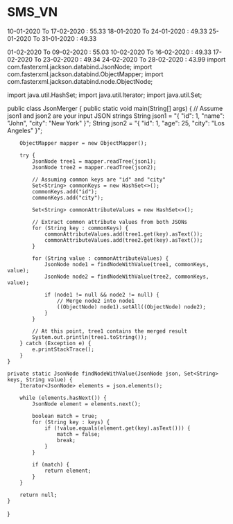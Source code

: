SMS_VN
======


10-01-2020 To 17-02-2020 : 55.33
18-01-2020 To 24-01-2020 : 49.33
25-01-2020 To 31-01-2020 : 49.33

01-02-2020 To 09-02-2020 : 55.03
10-02-2020 To 16-02-2020 : 49.33
17-02-2020 To 23-02-2020 : 49.34
24-02-2020 To 28-02-2020 : 43.99
				import com.fasterxml.jackson.databind.JsonNode;
import com.fasterxml.jackson.databind.ObjectMapper;
import com.fasterxml.jackson.databind.node.ObjectNode;

import java.util.HashSet;
import java.util.Iterator;
import java.util.Set;

public class JsonMerger {
    public static void main(String[] args) {
        // Assume json1 and json2 are your input JSON strings
        String json1 = "{ \"id\": 1, \"name\": \"John\", \"city\": \"New York\" }";
        String json2 = "{ \"id\": 1, \"age\": 25, \"city\": \"Los Angeles\" }";

        ObjectMapper mapper = new ObjectMapper();

        try {
            JsonNode tree1 = mapper.readTree(json1);
            JsonNode tree2 = mapper.readTree(json2);

            // Assuming common keys are "id" and "city"
            Set<String> commonKeys = new HashSet<>();
            commonKeys.add("id");
            commonKeys.add("city");

            Set<String> commonAttributeValues = new HashSet<>();

            // Extract common attribute values from both JSONs
            for (String key : commonKeys) {
                commonAttributeValues.add(tree1.get(key).asText());
                commonAttributeValues.add(tree2.get(key).asText());
            }

            for (String value : commonAttributeValues) {
                JsonNode node1 = findNodeWithValue(tree1, commonKeys, value);
                JsonNode node2 = findNodeWithValue(tree2, commonKeys, value);

                if (node1 != null && node2 != null) {
                    // Merge node2 into node1
                    ((ObjectNode) node1).setAll((ObjectNode) node2);
                }
            }

            // At this point, tree1 contains the merged result
            System.out.println(tree1.toString());
        } catch (Exception e) {
            e.printStackTrace();
        }
    }

    private static JsonNode findNodeWithValue(JsonNode json, Set<String> keys, String value) {
        Iterator<JsonNode> elements = json.elements();

        while (elements.hasNext()) {
            JsonNode element = elements.next();

            boolean match = true;
            for (String key : keys) {
                if (!value.equals(element.get(key).asText())) {
                    match = false;
                    break;
                }
            }

            if (match) {
                return element;
            }
        }

        return null;
    }
}			
